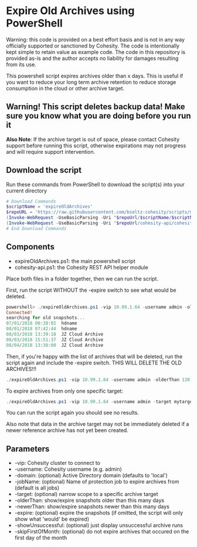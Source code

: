 # Expire Old Archives using PowerShell

Warning: this code is provided on a best effort basis and is not in any way officially supported or sanctioned by Cohesity. The code is intentionally kept simple to retain value as example code. The code in this repository is provided as-is and the author accepts no liability for damages resulting from its use.

This powershell script expires archives older than x days. This is useful if you want to reduce your long term archive retention to reduce storage consumption in the cloud or other archive target.

## Warning! This script deletes backup data! Make sure you know what you are doing before you run it

**Also Note**: If the archive target is out of space, please contact Cohesity support before running this script, otherwise expirations may not progress and will require support intervention.

## Download the script

Run these commands from PowerShell to download the script(s) into your current directory

```powershell
# Download Commands
$scriptName = 'expireOldArchives'
$repoURL = 'https://raw.githubusercontent.com/bseltz-cohesity/scripts/master/powershell'
(Invoke-WebRequest -UseBasicParsing -Uri "$repoUrl/$scriptName/$scriptName.ps1").content | Out-File "$scriptName.ps1"; (Get-Content "$scriptName.ps1") | Set-Content "$scriptName.ps1"
(Invoke-WebRequest -UseBasicParsing -Uri "$repoUrl/cohesity-api/cohesity-api.ps1").content | Out-File cohesity-api.ps1; (Get-Content cohesity-api.ps1) | Set-Content cohesity-api.ps1
# End Download Commands
```

## Components

* expireOldArchives.ps1: the main powershell script
* cohesity-api.ps1: the Cohesity REST API helper module

Place both files in a folder together, then we can run the script.

First, run the script WITHOUT the -expire switch to see what would be deleted.

```powershell
powershell> ./expireOldArchives.ps1 -vip 10.99.1.64 -username admin -olderThan 120
Connected!
searching for old snapshots...
07/01/2018 00:38:02  hdname
08/01/2018 07:42:44  hdname
08/03/2018 13:39:18  JZ Cloud Archive
08/03/2018 15:51:37  JZ Cloud Archive
08/04/2018 13:38:00  JZ Cloud Archive
```

Then, if you're happy with the list of archives that will be deleted, run the script again and include the -expire switch. THIS WILL DELETE THE OLD ARCHIVES!!!

```powershell
./expireOldArchives.ps1 -vip 10.99.1.64 -username admin -olderThan 120 -expire
```

To expire archives from only one specific target:

```powershell
./expireOldArchives.ps1 -vip 10.99.1.64 -username admin -target mytarget -olderThan 120 -expire
```

You can run the script again you should see no results.

Also note that data in the archive target may not be immediately deleted if a newer reference archive has not yet been created.

## Parameters

* -vip: Cohesity cluster to connect to
* -username: Cohesity username (e.g. admin)
* -domain: (optional) Active Directory domain (defaults to 'local')
* -jobName: (optional) Name of protection job to expire archives from (default is all jobs)
* -target: (optional) narrow scope to a specific archive target
* -olderThan: show/expire snapshots older than this many days
* -newerThan: show/expire snapshots newer than this many days
* -expire: (optional) expire the snapshots (if omitted, the script will only show what 'would' be expired)
* -showUnsuccessful: (optional) just display unsuccessful archive runs
* -skipFirstOfMonth: (optional) do not expire archives that occured on the first day of the month
